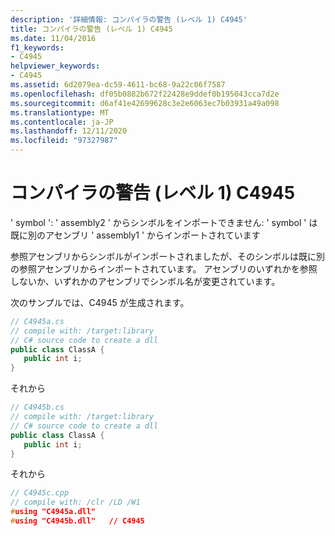 ```yaml
---
description: '詳細情報: コンパイラの警告 (レベル 1) C4945'
title: コンパイラの警告 (レベル 1) C4945
ms.date: 11/04/2016
f1_keywords:
- C4945
helpviewer_keywords:
- C4945
ms.assetid: 6d2079ea-dc59-4611-bc68-9a22c06f7587
ms.openlocfilehash: df05b0882b672f22428e9ddef0b195043cca7d2e
ms.sourcegitcommit: d6af41e42699628c3e2e6063ec7b03931a49a098
ms.translationtype: MT
ms.contentlocale: ja-JP
ms.lasthandoff: 12/11/2020
ms.locfileid: "97327987"
---
```

# <a name="compiler-warning-level-1-c4945"></a>コンパイラの警告 (レベル 1) C4945

' symbol ': ' assembly2 ' からシンボルをインポートできません: ' symbol ' は既に別のアセンブリ ' assembly1 ' からインポートされています

参照アセンブリからシンボルがインポートされましたが、そのシンボルは既に別の参照アセンブリからインポートされています。 アセンブリのいずれかを参照しないか、いずれかのアセンブリでシンボル名が変更されています。

次のサンプルでは、C4945 が生成されます。

```csharp
// C4945a.cs
// compile with: /target:library
// C# source code to create a dll
public class ClassA {
   public int i;
}
```

それから

```csharp
// C4945b.cs
// compile with: /target:library
// C# source code to create a dll
public class ClassA {
   public int i;
}
```

それから

```cpp
// C4945c.cpp
// compile with: /clr /LD /W1
#using "C4945a.dll"
#using "C4945b.dll"   // C4945
```

